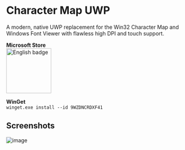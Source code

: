 # Character Map UWP

A modern, native UWP replacement for the Win32 Character Map and Windows Font Viewer with flawless high DPI and touch support.

<b>Microsoft Store</b><br/>
<a href='//www.microsoft.com/store/apps/9wzdncrdxf41?cid=storebadge&ocid=badge'><img src='https://developer.microsoft.com/en-us/store/badges/images/English_get_L.png' alt='English badge' width='120'/></a>

<b>WinGet</b><br/>
`winget.exe install --id 9WZDNCRDXF41`
## Screenshots

![image](https://media.githubusercontent.com/media/character-map-uwp/Character-Map-UWP/master/0_artifacts/main.png)
